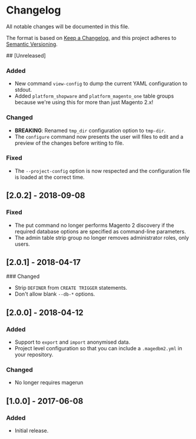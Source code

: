 # Changelog

All notable changes will be documented in this file.

The format is based on [Keep a Changelog](https://keepachangelog.com/en/1.0.0/), and this project adheres to [Semantic Versioning](https://semver.org/spec/v2.0.0.html).

## [Unreleased]

### Added

- New command `view-config` to dump the current YAML configuration to stdout.
- Added `platform_shopware` and `platform_magento_one` table groups because we're using this for more than just Magento 2.x!

### Changed

- **BREAKING**: Renamed `tmp_dir` configuration option to `tmp-dir`.
- The `configure` command now presents the user will files to edit and a preview of the changes before writing to file.

### Fixed

- The `--project-config` option is now respected and the configuration file is loaded at the correct time.

## [2.0.2] - 2018-09-08

### Fixed


- The put command no longer performs Magento 2 discovery if the required database options are specified as command-line parameters.
- The admin table strip group no longer removes administrator roles, only users.


## [2.0.1] - 2018-04-17

### Changed

- Strip `DEFINER` from `CREATE TRIGGER` statements.
- Don't allow blank `--db-*` options.

## [2.0.0] - 2018-04-12

### Added

- Support to `export` and `import` anonymised data.
- Project level configuration so that you can include a `.magedbm2.yml` in your repository.

### Changed

- No longer requires magerun


## [1.0.0] - 2017-06-08

### Added

- Initial release.
